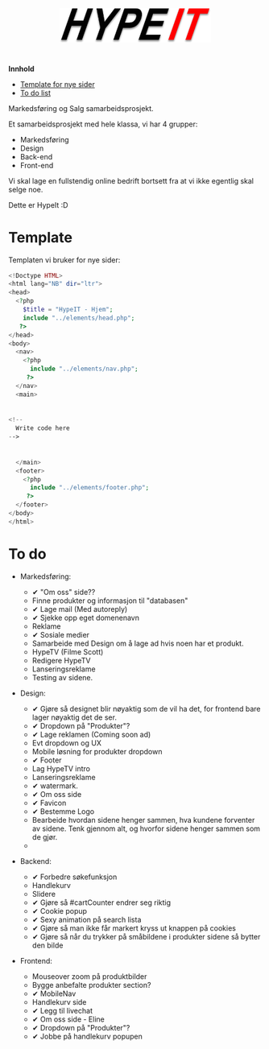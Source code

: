 <p align="center">
  <a href="http://klasserom.net/204/elev20416/Prosjekter/HypeIT/">
    <img src="images/Logo.png" width="300px">
  </a>
  <h1 align="center"></h1>
</p>


**Innhold**
<!--ts-->
<!--
   - [Om HypeIt](#hypeit)
-->
   - [Template for nye sider](#template)
   - [To do list](#to-do)
<!--te-->
Markedsføring og Salg samarbeidsprosjekt.


Et samarbeidsprosjekt med hele klassa, vi har 4 grupper:
 - Markedsføring
 - Design
 - Back-end
 - Front-end

Vi skal lage en fullstendig online bedrift bortsett fra at vi ikke egentlig skal selge noe.

Dette er HypeIt :D


# Template

Templaten vi bruker for nye sider:
```php
<!Doctype HTML>
<html lang="NB" dir="ltr">
<head>
  <?php
    $title = "HypeIT - Hjem";
    include "../elements/head.php";
   ?>
</head>
<body>
  <nav>
    <?php
      include "../elements/nav.php";
     ?>
  </nav>
  <main>


<!--
  Write code here
-->


  </main>
  <footer>
    <?php
      include "../elements/footer.php";
     ?>
  </footer>
</body>
</html>

```

# To do

 - Markedsføring:
   - &#10004; "Om oss" side??
   - Finne produkter og informasjon til "databasen"
   - &#10004; Lage mail (Med autoreply)
   - &#10004; Sjekke opp eget domenenavn
   - Reklame
   - &#10004; Sosiale medier
   - Samarbeide med Design om å lage ad hvis noen har et produkt.
   - HypeTV (Filme Scott)
   - Redigere HypeTV
   - Lanseringsreklame
   - Testing av sidene.


 - Design:
   - &#10004; Gjøre så designet blir nøyaktig som de vil ha det, for frontend bare lager nøyaktig det de ser.
   - &#10004; Dropdown på "Produkter"?
   - &#10004; Lage reklamen (Coming soon ad)
   - Evt dropdown og UX
   - Mobile løsning for produkter dropdown
   - &#10004; Footer
   - Lag HypeTV intro
   - Lanseringsreklame
   - &#10004; watermark.
   - &#10004; Om oss side
   - &#10004; Favicon
   - &#10004; Bestemme Logo
   - Bearbeide hvordan sidene henger sammen, hva kundene forventer av sidene. Tenk gjennom alt, og hvorfor sidene henger sammen som de gjør.
   -


 - Backend:
   - &#10004; Forbedre søkefunksjon
   - Handlekurv
   - Slidere
   - &#10004; Gjøre så #cartCounter endrer seg riktig
   - &#10004; Cookie popup
   - &#10004; Sexy animation på search lista
   - &#10004; Gjøre så man ikke får markert kryss ut knappen på cookies
   - &#10004; Gjøre så når du trykker på småbildene i produkter sidene så bytter den bilde


 - Frontend:
   - Mouseover zoom på produktbilder
   - Bygge anbefalte produkter section?
   - &#10004; MobileNav
   - Handlekurv side
   - &#10004; Legg til livechat
   - &#10004; Om oss side - Eline
   - &#10004; Dropdown på "Produkter"?
   - &#10004; Jobbe på handlekurv popupen
